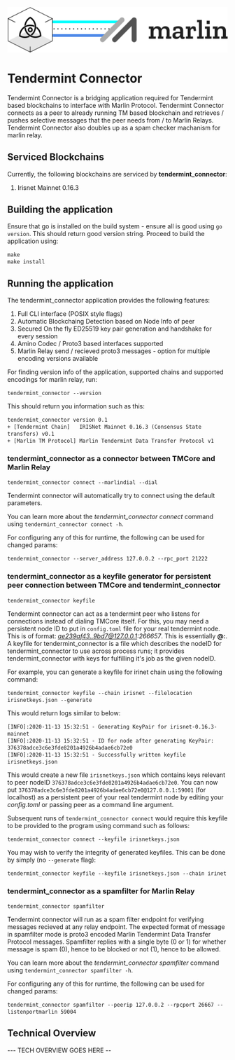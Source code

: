 <p align="center">
  <img src="banner.png?raw=true" alt="Tendermint Connector Banner"/>
</p>

# Tendermint Connector
Tendermint Connector is a bridging application required for Tendermint based blockchains to interface with Marlin Protocol. Tendermint Connector connects as a peer to already running TM based blockchain and retrieves / pushes selective messages that the peer needs from / to Marlin Relays. Tendermint Connector also doubles up as a spam checker machanism for marlin relay.

## Serviced Blockchains
Currently, the following blockchains are serviced by **tendermint_connector**:
1. Irisnet Mainnet 0.16.3

## Building the application
Ensure that go is installed on the build system - ensure all is good using `go version`. This should return good version string. Proceed to build the application using:
```
make
make install
```

## Running the application
The tendermint_connector application provides the following features:
1. Full CLI interface (POSIX style flags)
2. Automatic Blockchaing Detection based on Node Info of peer
3. Secured On the fly ED25519 key pair generation and handshake for every session
4. Amino Codec / Proto3 based interfaces supported
5. Marlin Relay send / recieved proto3 messages - option for multiple encoding versions available

For finding version info of the application, supported chains and supported encodings for marlin relay, run:
```
tendermint_connector --version
```

This should return you information such as this:
```
tendermint_connector version 0.1
+ [Tendermint Chain]   IRISNet Mainnet 0.16.3 (Consensus State transfers) v0.1
+ [Marlin TM Protocol] Marlin Tendermint Data Transfer Protocol v1
```

### tendermint_connector as a connector between TMCore and Marlin Relay
```
tendermint_connector connect --marlindial --dial
```
Tendermint connector will automatically try to connect using the default parameters.

You can learn more about the *tendermint_connector connect* command using `tendermint_connector connect -h`.

For configuring any of this for runtime, the following can be used for changed params:
```
tendermint_connector --server_address 127.0.0.2 --rpc_port 21222
```

### tendermint_connector as a keyfile generator for persistent peer connection between TMCore and tendermint_connector
```
tendermint_connector keyfile
```
Tendermint connector can act as a tendermint peer who listens for connections instead of dialing TMCore itself. For this, you may need a persistent node ID to put in `config.toml` file for your real tendermint node. This is of format: *ae239af43..9bd7@127.0.0.1:266657*. This is essentially **<nodeID>@<IP>:<PORT>**. A keyfile for tendermint_connector is a file which describes the nodeID for tendermint_connector to use across process runs; it provides tendermint_connector with keys for fulfilling it's job as the given nodeID.

For example, you can generate a keyfile for irinet chain using the following command:
```
tendermint_connector keyfile --chain irisnet --filelocation irisnetkeys.json --generate
```

This would return logs similar to below:
```
[INFO]:2020-11-13 15:32:51 - Generating KeyPair for irisnet-0.16.3-mainnet
[INFO]:2020-11-13 15:32:51 - ID for node after generating KeyPair: 376378adce3c6e3fde8201a4926b4adae6cb72e0
[INFO]:2020-11-13 15:32:51 - Successfully written keyfile irisnetkeys.json
```

This would create a new file `irisnetkeys.json` which contains keys relevant to peer nodeID `376378adce3c6e3fde8201a4926b4adae6cb72e0`. You can now put `376378adce3c6e3fde8201a4926b4adae6cb72e0@127.0.0.1:59001` (for localhost) as a persistent peer of your real tendermint node by editing your *config.toml* or passing peer as a command line argument.

Subsequent runs of `tendermint_connector connect` would require this keyfile to be provided to the program using command such as follows:
```
tendermint_connector connect --keyfile irisnetkeys.json
```

You may wish to verify the integrity of generated keyfiles. This can be done by simply (no `--generate` flag):
```
tendermint_connector keyfile --keyfile irisnetkeys.json --chain irinet
```

### tendermint_connector as a spamfilter for Marlin Relay
```
tendermint_connector spamfilter
```
Tendermint connector will run as a spam filter endpoint for verifying messages recieved at any relay endpoint. The expected format of message in spamfilter mode is proto3 encoded Marlin Tendermint Data Transfer Protocol messages. Spamfilter replies with a single byte (0 or 1) for whether message is spam (0), hence to be blocked or not (1), hence to be allowed.

You can learn more about the *tendermint_connector spamfilter* command using `tendermint_connector spamfilter -h`.

For configuring any of this for runtime, the following can be used for changed params:
```
tendermint_connector spamfilter --peerip 127.0.0.2 --rpcport 26667 --listenportmarlin 59004 
```

## Technical Overview
--- TECH OVERVIEW GOES HERE --